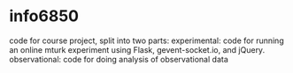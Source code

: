 info6850
========


code for course project, split into two parts:
experimental: code for running an online mturk experiment using Flask, gevent-socket.io, and jQuery.
observational: code for doing analysis of observational data
